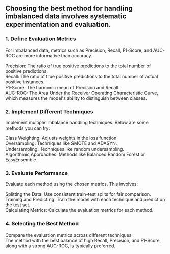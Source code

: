 ## Choosing the best method for handling imbalanced data involves systematic experimentation and evaluation. 

### 1. Define Evaluation Metrics
For imbalanced data, metrics such as Precision, Recall, F1-Score, and AUC-ROC are more informative than accuracy.<br>

Precision: The ratio of true positive predictions to the total number of positive predictions.<br>
Recall: The ratio of true positive predictions to the total number of actual positive instances.<br>
F1-Score: The harmonic mean of Precision and Recall.<br>
AUC-ROC: The Area Under the Receiver Operating Characteristic Curve, which measures the model's ability to distinguish between classes.<br>

### 2. Implement Different Techniques
Implement multiple imbalance handling techniques. Below are some methods you can try:<br>

Class Weighting: Adjusts weights in the loss function.<br>
Oversampling: Techniques like SMOTE and ADASYN.<br>
Undersampling: Techniques like random undersampling.<br>
Algorithmic Approaches: Methods like Balanced Random Forest or EasyEnsemble.<br>

### 3. Evaluate Performance
Evaluate each method using the chosen metrics. This involves:<br>

Splitting the Data: Use consistent train-test splits for fair comparison.<br>
Training and Predicting: Train the model with each technique and predict on the test set.<br>
Calculating Metrics: Calculate the evaluation metrics for each method.<br>

### 4. Selecting the Best Method
Compare the evaluation metrics across different techniques. <br>
The method with the best balance of high Recall, Precision, and F1-Score, along with a strong AUC-ROC, is typically preferred.
